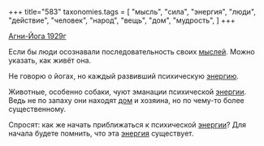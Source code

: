 +++
title="583"
taxonomies.tags = [
 "мысль",
 "сила",
 "энергия",
 "люди",
 "действие",
 "человек",
 "народ",
 "вещь",
 "дом",
 "мудрость",
]
+++

[Агни-Йога 1929г](/agni/1929)

Если бы люди осознавали последовательность своих [мыслей](/tags/мысль). Можно указать, как живёт она.   

Не говорю о йогах, но каждый развивший психическую [энергию](/tags/энергия).   

Животные, особенно собаки, чуют эманации психической [энергии](/tags/энергия). Ведь не по запаху они находят [дом](/tags/дом) и хозяина, но по чему-то более существенному.   

Спросят: как же начать приближаться к психической [энергии](/tags/энергия)? Для начала будете помнить, что эта [энергия](/tags/энергия) существует.